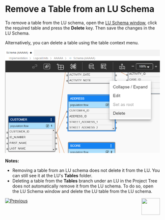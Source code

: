 # Remove a Table from an LU Schema

To remove a table from the LU schema, open the [LU Schema window](/articles/03_logical_units/03_LU_schema_window.md), click the required table and press the **Delete** key. Then save the changes in the LU Schema.

<web>

Alternatively, you can delete a table using the table context menu.

<img src="images/web/10_delete_table.PNG" style="zoom:80%;" />

</web>

**Notes:**

* Removing a table from an LU schema does not delete it from the LU. You can still see it at the LU's **Tables** folder.
* Deleting a table from the **Tables** branch under an LU in the Project Tree does not automatically remove it from the LU schema. To do so, open the LU Schema window and delete the LU table from the LU schema.    


[![Previous](/articles/images/Previous.png)](/articles/03_logical_units/09_add_table_to_a_schema.md)[<img align="right" width="60" height="54" src="/articles/images/Next.png">](/articles/03_logical_units/11_add_delete_table_population.md)
